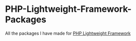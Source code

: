 # PHP-Lightweight-Framework-Packages

All the packages I have made for [PHP Lightweight Framework](https://github.com/LeviMooreDev/PHP-Lightweight-Framework)
